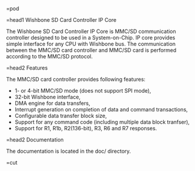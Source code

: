 =pod

=head1 Wishbone SD Card Controller IP Core

The Wishbone SD Card Controller IP Core is MMC/SD communication controller designed to be
used in a System-on-Chip. IP core provides simple interface for any CPU with Wishbone
bus. The communication between the MMC/SD card controller and MMC/SD card is performed
according to the MMC/SD protocol.

=head2 Features

The MMC/SD card controller provides following features:

- 1- or 4-bit MMC/SD mode (does not support SPI mode),
- 32-bit Wishbone interface,
- DMA engine for data transfers,
- Interrupt generation on completion of data and command transactions,
- Configurable data transfer block size,
- Support for any command code (including multiple data block tranfser),
- Support for R1, R1b, R2(136-bit), R3, R6 and R7 responses.

=head2 Documentation

The documentation is located in the doc/ directory.

=cut